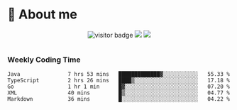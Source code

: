 <!-- ![](https://youpai.roccoshi.top/img/20200804214216.png) -->

# 🧐 About me
 
<p align="center">
<img src="https://visitor-badge.laobi.icu/badge?page_id=Lincest.Lincest&title=hits" alt="visitor badge"/>
<a href="mailto:imroccoshi@gmail.com"><img src="https://img.shields.io/badge/gmail-imroccoshi%40gmail.com-red"></a>
<a href="https://blog.roccoshi.top"><img src="https://img.shields.io/badge/blog-roccoshi-green"></a>
</p>

<div align="center">
  <img src="https://github-readme-stats.vercel.app/api?username=Lincest&show_icons=true&count_private=true&show_owner=true" alt="">
   <!-- <img src="https://github-readme-stats.vercel.app/api/wakatime?username=Moreality&v=2" alt=""/> -->
</div>

### Weekly Coding Time

<!--START_SECTION:waka-->

```text
Java               7 hrs 53 mins   █████████████▓░░░░░░░░░░░   55.33 %
TypeScript         2 hrs 26 mins   ████▒░░░░░░░░░░░░░░░░░░░░   17.18 %
Go                 1 hr 1 min      █▓░░░░░░░░░░░░░░░░░░░░░░░   07.20 %
XML                40 mins         █▒░░░░░░░░░░░░░░░░░░░░░░░   04.77 %
Markdown           36 mins         █░░░░░░░░░░░░░░░░░░░░░░░░   04.22 %
```

<!--END_SECTION:waka-->


